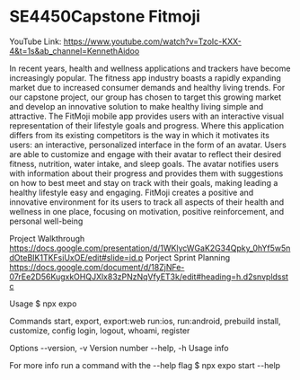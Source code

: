 # SE4450Capstone Fitmoji
YouTube Link: https://www.youtube.com/watch?v=TzoIc-KXX-4&t=1s&ab_channel=KennethAidoo

In recent years, health and wellness applications and trackers have become increasingly popular. The fitness app industry boasts a rapidly expanding market due to increased consumer demands and healthy living trends. For our capstone project, our group has chosen to target this growing market and develop an innovative solution to make healthy living simple and attractive. 
The FitMoji mobile app provides users with an interactive visual representation of their lifestyle goals and progress. Where this application differs from its existing competitors is the way in which it motivates its users: an interactive, personalized interface in the form of an avatar. Users are able to customize and engage with their avatar to reflect their desired fitness, nutrition, water intake, and sleep goals. The avatar notifies users with information about their progress and provides them with suggestions on how to best meet and stay on track with their goals, making leading a healthy lifestyle easy and engaging. FitMoji creates a positive and innovative environment for its users to track all aspects of their health and wellness in one place, focusing on motivation, positive reinforcement, and personal well-being

Project Walkthrough
    https://docs.google.com/presentation/d/1WKlycWGaK2G34Qpky_0hYf5w5ndOteBIK1TKFsiUxOE/edit#slide=id.p
    Porject Sprint Planning 
    https://docs.google.com/document/d/18ZjNFe-07rEe2D56KugxkOHQJXlx83zPNzNqVfyET3k/edit#heading=h.d2snvpldsstc

Usage
    $ npx expo <command>

  Commands
    start, export, export:web
    run:ios, run:android, prebuild
    install, customize, config
    login, logout, whoami, register

  Options
    --version, -v   Version number
    --help, -h      Usage info

  For more info run a command with the --help flag
    $ npx expo start --help
